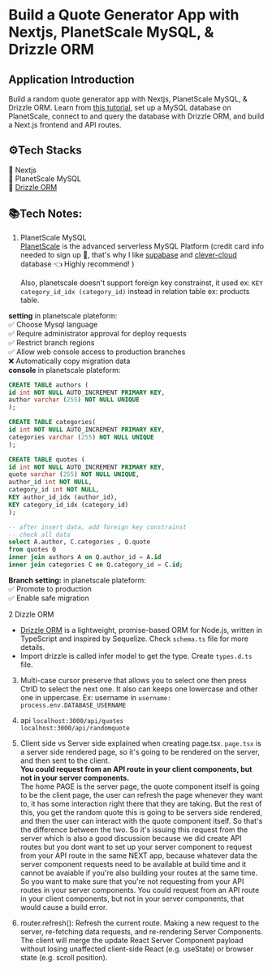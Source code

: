 # Build a Quote Generator App with Nextjs, PlanetScale MySQL, & Drizzle ORM

## Application Introduction

Build a random quote generator app with Nextjs, PlanetScale MySQL, & Drizzle ORM. Learn from [this tutorial](https://www.youtube.com/watch?v=d7XJjQesDtE&t=1565s&ab_channel=DaveGray), set up a MySQL database on PlanetScale, connect to and query the database with Drizzle ORM, and build a Next.js frontend and API routes.

## ⚙Tech Stacks

🔗 Nextjs <br>
🔗 PlanetScale MySQL <br>
🔗 [Drizzle ORM](https://orm.drizzle.team/) <br>

## 📚Tech Notes:

1. PlanetScale MySQL <br>
   [PlanetScale](https://planetscale.com/) is the advanced serverless MySQL Platform
   (credit card info needed to sign up 🤨, that's why I like [supabase](https://supabase.com/) and [clever-cloud](https://www.clever-cloud.com/) database 👈 Highly recommend! )

   Also, planetscale doesn't support foreign key constrainst, it used ex: `KEY category_id_idx (category_id)` instead in relation table ex: products table.

**setting** in planetscale plateform: <br>
✅ Choose Mysql language<br>
✅ Require administrator approval for deploy requests<br>
✅ Restrict branch regions<br>
✅ Allow web console access to production branches<br>
❌ Automatically copy migration data<br>
**console** in planetscale plateform:

```sql
CREATE TABLE authors (
id int NOT NULL AUTO_INCREMENT PRIMARY KEY,
author varchar (255) NOT NULL UNIQUE
);

CREATE TABLE categories(
id int NOT NULL AUTO_INCREMENT PRIMARY KEY,
categories varchar (255) NOT NULL UNIQUE
);

CREATE TABLE quotes (
id int NOT NULL AUTO_INCREMENT PRIMARY KEY,
quote varchar (255) NOT NULL UNIQUE,
author_id int NOT NULL,
category_id int NOT NULL,
KEY author_id_idx (author_id),
KEY category_id_idx (category_id)
);

-- after insert data, add foreign key constrainst
-- check all data
select A.author, C.categories , Q.quote
from quotes Q
inner join authors A on Q.author_id = A.id
inner join categories C on Q.category_id = C.id;
```

**Branch setting:** in planetscale plateform:<br>
✅ Promote to production<br>
✅ Enable safe migration<br>

2 Dizzle ORM <br>

- [Drizzle ORM](https://orm.drizzle.team/) is a lightweight, promise-based ORM for Node.js, written in TypeScript and inspired by Sequelize. Check `schema.ts` file for more details.
- Import drizzle is called infer model to get the type. Create `types.d.ts` file.

3. Multi-case cursor preserve that allows you to select one then press CtrlD to select the next one. It also can keeps one lowercase and other one in uppercase. Ex: username in `username: process.env.DATABASE_USERNAME`

4. api
   `localhost:3000/api/quotes` <br>
   `localhost:3000/api/randomquote` <br>
5. Client side vs Server side explained when creating page.tsx. `page.tsx` is a server side rendered page, so it's going to be rendered on the server, and then sent to the client. <br>
   **You could request from an API route in your client components, but not in your server components. <br>**
   The home PAGE is the server page, the quote component itself is going to be the client page, the user can refresh the page whenever they want to, it has some interaction right there that they are taking. But the rest of this, you get the random quote this is going to be servers side rendered, and then the user can interact with the quote component itself. So that's the difference between the two. So it's issuing this request from the server which is also a good discussion because we did create API routes but you dont want to set up your server component to request from your API route in the same NEXT app, because whatever data the server component requests need to be available at build time and it cannot be avaiable if you're also building your routes at the same time. So you want to make sure that you're not requesting from your API routes in your server components. You could request from an API route in your client components, but not in your server components, that would cause a build error.
6. router.refresh(): Refresh the current route. Making a new request to the server, re-fetching data requests, and re-rendering Server Components. The client will merge the update React Server Component payload without losing unaffected client-side React (e.g. useState) or browser state (e.g. scroll position).
